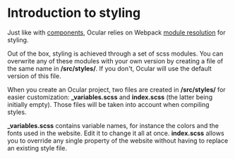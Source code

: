 # Introduction to styling

Just like with [components](./build-your-own-components/1-presenting-base-components.md), Ocular relies on Webpack [module resolution](https://webpack.js.org/concepts/module-resolution/) for styling. 

Out of the box, styling is achieved through a set of scss modules. You can overwrite any of these modules with your own version by creating a file of the same name in __/src/styles/__. If you don't, Ocular will use the default version of this file. 

When you create an Ocular project, two files are created in __/src/styles/__ for easier customization: __\_variables.scss__ and __index.scss__ (the latter being initially empty). Those files will be taken into account when compiling styles. 

__\_variables.scss__ contains variable names, for instance the colors and the fonts used in the website. Edit it to change it all at once. __index.scss__ allows you to override any single property of the website without having to replace an existing style file. 

